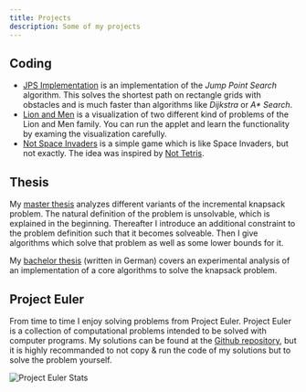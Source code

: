 ```yaml
---
title: Projects
description: Some of my projects
---
```


## Coding

* [JPS Implementation](https://github.com/drademacher/lab-jump-point-search) is an implementation of the *Jump Point Search* algorithm. This solves the shortest path on rectangle grids with obstacles and is much faster than algorithms like *Dijkstra* or *A\* Search*.
* [Lion and Men](https://github.com/drademacher/lab-computational-geometry) is a visualization of two different kind of problems of the Lion and Men family. You can run the applet and learn the functionality by examing the visualization carefully.
* [Not Space Invaders](https://tondorf.github.io/not-space-invaders/) is a simple game which is like Space Invaders, but not exactly. The idea was inspired by [Not Tetris](https://stabyourself.net/nottetris2).

## Thesis

My [master thesis](/static/master-thesis.pdf) analyzes different variants of the incremental knapsack problem. The natural definition of the problem is unsolvable, which is explained in the beginning. Thereafter I introduce an additional constraint to the problem definition such that it becomes solveable. Then I give algorithms which solve that problem as well as some lower bounds for it.

My [bachelor thesis](/static/bachelor-thesis.pdf) (written in German) covers an experimental analysis of an implementation of a core algorithms to solve the knapsack problem. 

## Project Euler

From time to time I enjoy solving problems from Project Euler. Project Euler is a collection of computational problems intended to be solved with computer programs. My solutions can be found at the [Github repository](https://github.com/drademacher/kotlin-euler), but it is highly recommanded to not copy & run the code of my solutions but to solve the problem yourself.

![Project Euler Stats](https://projecteuler.net/profile/dhaunac.png)
